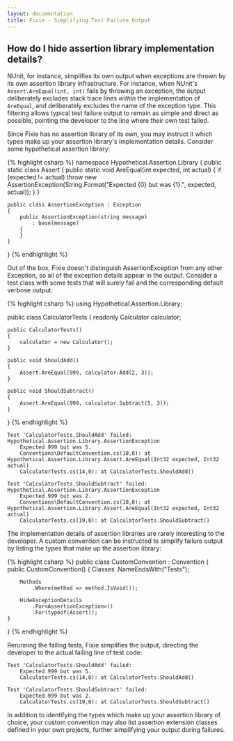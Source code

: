 ```yaml
---
layout: documentation
title: Fixie - Simplifying Test Failure Output
---
```

## How do I hide assertion library implementation details?

NUnit, for instance, simplifies its own output when exceptions are thrown by its own assertion library infrastructure.  For instance, when NUnit's `Assert.AreEqual(int, int)` fails by throwing an exception, the output deliberately excludes stack trace lines *within* the implementation of `AreEqual`, and deliberately excludes the name of the exception type.  This filtering allows typical test failure output to remain as simple and direct as possible, pointing the developer to the line where their own test failed.

Since Fixie has no assertion library of its own, you may instruct it which types make up your assertion library's implementation details.  Consider some hypothetical assertion library:

{% highlight csharp %}
namespace Hypothetical.Assertion.Library
{
    public static class Assert
    {
        public static void AreEqual(int expected, int actual)
        {
            if (expected != actual)
                throw new AssertionException(String.Format("Expected {0} but was {1}.", expected, actual));
        }
    }

    public class AssertionException : Exception
    {
        public AssertionException(string message)
            : base(message)
        {
        }
    }
}
{% endhighlight %}

Out of the box, Fixie doesn't distinguish AssertionException from any other Exception, so all of the exception details appear in the output.  Consider a test class with some tests that will surely fail and the corresponding default verbose output:

{% highlight csharp %}
using Hypothetical.Assertion.Library;

public class CalculatorTests
{
    readonly Calculator calculator;

    public CalculatorTests()
    {
        calculator = new Calculator();
    }

    public void ShouldAdd()
    {
        Assert.AreEqual(999, calculator.Add(2, 3));
    }

    public void ShouldSubtract()
    {
        Assert.AreEqual(999, calculator.Subtract(5, 3));
    }
}
{% endhighlight %}

    Test 'CalculatorTests.ShouldAdd' failed: Hypothetical.Assertion.Library.AssertionException
        Expected 999 but was 5.
        Conventions\DefaultConvention.cs(10,0): at Hypothetical.Assertion.Library.Assert.AreEqual(Int32 expected, Int32 actual)
        CalculatorTests.cs(14,0): at CalculatorTests.ShouldAdd()

    Test 'CalculatorTests.ShouldSubtract' failed: Hypothetical.Assertion.Library.AssertionException
        Expected 999 but was 2.
        Conventions\DefaultConvention.cs(10,0): at Hypothetical.Assertion.Library.Assert.AreEqual(Int32 expected, Int32 actual)
        CalculatorTests.cs(19,0): at CalculatorTests.ShouldSubtract()

The implementation details of assertion libraries are rarely interesting to the developer.  A custom convention can be instructed to simplify failure output by listing the types that make up the assertion library:

{% highlight csharp %}
public class CustomConvention : Convention
{
    public CustomConvention()
    {
        Classes
            .NameEndsWith("Tests");

        Methods
            .Where(method => method.IsVoid());

        HideExceptionDetails
            .For<AssertionException>()
            .For(typeof(Assert));
    }
}
{% endhighlight %}

Rerunning the failing tests, Fixie simplifies the output, directing the developer to the actual failing line of test code:

    Test 'CalculatorTests.ShouldAdd' failed:
        Expected 999 but was 5.
        CalculatorTests.cs(14,0): at CalculatorTests.ShouldAdd()

    Test 'CalculatorTests.ShouldSubtract' failed:
        Expected 999 but was 2.
        CalculatorTests.cs(19,0): at CalculatorTests.ShouldSubtract()

In addition to identifying the types which make up your assertion library of choice, your custom convention may also list assertion extension classes defined in your own projects, further simplifying your output during failures.